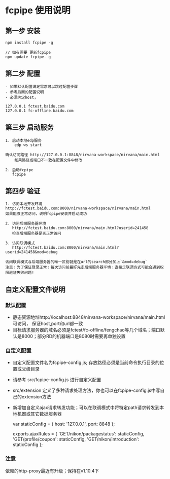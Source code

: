# fcpipe 使用说明

## 第一步 安装

    npm install fcpipe -g
    
    // 如有需要 更新fcpipe
    npm update fcpipe- g

## 第二步 配置

    - 如果默认配置满足需求可以跳过配置步骤
    - 参考后面的配置说明
    - 必须绑定host; 

    127.0.0.1 fctest.baidu.com
    127.0.0.1 fc-offline.baidu.com

## 第三步 启动服务

    1. 启动本地edp服务
        edp ws start
        
    确认访问路径 http://127.0.0.1:8848/nirvana-workspace/nirvana/main.html
        如果路径或端口不一致在配置文件中修改
        
    2. 启动fcpipe
       fcpipe

 
## 第四步 验证

    1. 访问本地开发环境
    http://fctest.baidu.com:8000/nirvana-workspace/nirvana/main.html
    如果能够正常访问，说明fcpipe安装并启动成功
     
    2. 访问后端服务器环境
       http://fctest.baidu.com:8000/nirvana/main.html?userid=241458
       检查后端服务器是否正常访问
     
    3. 访问联调模式
       http://fctest.baidu.com:8000/nirvana/main.html?userid=241458&mod=debug
     
    访问联调模式与后端服务器的唯一区别就是在url的search部分加上`&mod=debug`
    注意；为了保证登录正常；每次访问前最好先走后端服务器环境；直接走联调方式可能会遇到权限验证失败问题!


## 自定义配置文件说明

### 默认配置

- 静态资源地址http://localhost:8848/nirvana-workspace/nirvana/main.html可访问， 保证host,port和url都一致
- 目标请求服务器的域名必须是fctest/fc-offline/fengchao等几个域名；端口默认是8000；部分RD的机器端口是8080时需要再单独设置

### 自定义配置

- 自定义配置文件名为fcpipe-config.js; 存放路径必须是当前命令执行目录的位置或父级目录
- 请参考 src/fcpipe-config.js 进行自定义配置
- src/extension 定义了多种请求处理方法，你也可以在fcpipe-config.js中写自己的extension方法
- 新增加自定义ajax请求转发功能；可以在联调模式中将特定path请求转发到本地机器或其它数据服务器


    var staticConfig = {
        host: '127.0.0.1',
        port: 8848
    };

    exports.ajaxRules = {
        'GET/nikon/packagestatus': staticConfig,
        'GET/profile/coupon': staticConfig,
        'GET/nikon/introduction': staticConfig
    };

### 注意
依赖的http-proxy最近有升级；保持在v1.10.4下
